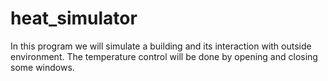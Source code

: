 # heat_simulator
In this program we will simulate a building and its interaction with outside environment. The temperature control  will be done by opening and closing some windows. 
